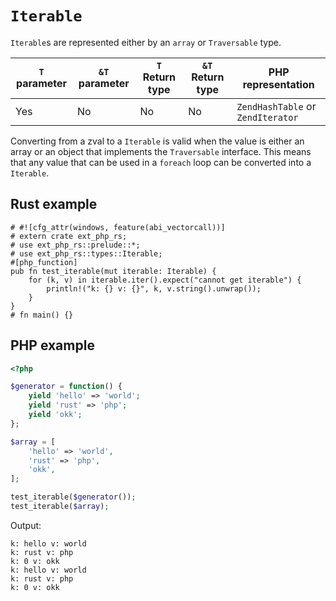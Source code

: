 # `Iterable`

`Iterable`s are represented either by an `array` or `Traversable` type.

| `T` parameter | `&T` parameter | `T` Return type | `&T` Return type | PHP representation               |
|---------------|----------------|-----------------| ---------------- |----------------------------------|
| Yes           | No             | No              | No               | `ZendHashTable` or `ZendIterator` |

Converting from a zval to a `Iterable` is valid when the value is either an array or an object 
that implements the `Traversable` interface. This means that any value that can be used in a
`foreach` loop can be converted into a `Iterable`.

## Rust example

```rust,no_run
# #![cfg_attr(windows, feature(abi_vectorcall))]
# extern crate ext_php_rs;
# use ext_php_rs::prelude::*;
# use ext_php_rs::types::Iterable;
#[php_function]
pub fn test_iterable(mut iterable: Iterable) {
    for (k, v) in iterable.iter().expect("cannot get iterable") {
        println!("k: {} v: {}", k, v.string().unwrap());
    }
}
# fn main() {}
```

## PHP example

```php
<?php

$generator = function() {
    yield 'hello' => 'world';
    yield 'rust' => 'php';
    yield 'okk';
};

$array = [
    'hello' => 'world',
    'rust' => 'php',
    'okk',
];

test_iterable($generator());
test_iterable($array);
```

Output:

```text
k: hello v: world
k: rust v: php
k: 0 v: okk
k: hello v: world
k: rust v: php
k: 0 v: okk
```
